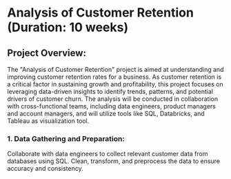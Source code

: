 

# Analysis of Customer Retention (Duration: 10 weeks)
  ## Project Overview:
  The "Analysis of Customer Retention" project is aimed at understanding and improving customer retention rates for a business. 
  As customer retention is a critical factor in sustaining growth and profitability, this project focuses on leveraging data-driven insights 
  to identify trends, patterns, and potential drivers of customer churn. The analysis will be conducted in collaboration with cross-functional teams, 
  including data engineers, product managers and account managers, and will utilize tools like SQL, Databricks, and Tableau as visualization tool.

  ### 1. Data Gathering and Preparation: 
  Collaborate with data engineers to collect relevant customer data from databases using SQL. Clean, transform, and preprocess the data to ensure accuracy and consistency.
